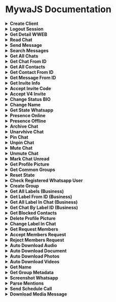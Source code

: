 # MywaJS Documentation

<details><summary><b>Create Client</b></summary>

1. for commonjs (CJS)

    ```javascript
    const { Client, LinkingMethod, LocalAuth } = require("mywajs")
    const client = new Client({
    /* for local auth */
    // authStrategy: new LocalAuth(),

    /* for login phone */
    linkingMethod: new LinkingMethod({
                    phone: {
                        number: "62851xx",
                    },
                }),
        playwright: {
            headless: true,
            devtools: false
        },
        markOnlineAvailable: false,
        authTimeoutMs: 60000
    })

    client.initialize()

    client.on('loading_screen', (percent, message) => {
    console.log('Loading screen', percent, message)
    })

    /* for qr code */
    // client.on('qr', (qr) => {
    // console.log("Qr Code: ", qr)
    // })

    /* for login code */
    client.on('code', (code) => {
    console.log("Your code: ", code)
   })

    client.on('authenticated', () => {
    console.log('AUTHENTICATED')
   })

   client.on('auth_failure', msg => {
    // Fired if session restore was unsuccessful
    console.error('AUTHENTICATION FAILURE', msg)
   })

   client.on('ready', () => {
    console.log('READY')
   })

   client.on('message', async m => {
    console.log('MESSAGE RECEIVED', m)

    if (m.body === '.ping') {
    m.reply('Active')
    }
   }
    ```

   for test after connecting. Please type `.ping` in your WhatsApp bot


2. for ECMAscript Module (ESM)

    ```javascript
    const { Client, LinkingMethod, LocalAuth } = (await import("mywajs")).default
    const client = new Client({
    /* for local auth */
    // authStrategy: new LocalAuth(),

    /* for login phone */
    linkingMethod: new LinkingMethod({
                    phone: {
                        number: "62851xx",
                    },
                }),
        playwright: {
            headless: true,
            devtools: false
        },
        markOnlineAvailable: false,
        authTimeoutMs: 60000
    })

    client.initialize()

    client.on('loading_screen', (percent, message) => {
    console.log('Loading screen', percent, message)
    })

    /* for qr code */
    // client.on('qr', (qr) => {
    // console.log("Qr Code: ", qr)
    // })

    /* for login code */
    client.on('code', (code) => {
    console.log("Your code: ", code)
   })

    client.on('authenticated', () => {
    console.log('AUTHENTICATED')
   })

   client.on('auth_failure', msg => {
    // Fired if session restore was unsuccessful
    console.error('AUTHENTICATION FAILURE', msg)
   })

   client.on('ready', () => {
    console.log('READY')
   })

   client.on('message', async m => {
    console.log('MESSAGE RECEIVED', m)

    if (m.body === '.ping') {
    m.reply('Active')
    }
   }
    ```

   for test after connecting. Please type `.ping` in your WhatsApp bot
</details>

<details><summary><b>Logout Session</b></summary>
    
> **INFO**
> This function is used to logout the session

```javascript
client.logout()
```
</details>

<details><summary><b>Get Detail WWEB</b></summary>
    
> **INFO**
> This function is used to get detail wweb

```javascript
client.getWWeb()
```
</details>

<details><summary><b>Read Chat</b></summary>
    
> **INFO**
> This function is used to read chat

```javascript
client.sendSeen(chatID)

ex:
client.sendSeen("1278xx@g.us")

support chatId xx@g.us or xx@c.us
```
</details>

<details><summary><b>Send Message</b></summary>
    
> **INFO**
> This function is used to send message

```javascript
client.sendMessage(chatId, content, options)

ex:

// send text
client.sendMessage("xx@c.us", "MywaJS Bot Active")

// send text with quoted
client.sendMessage("xx@c.us", "Hello", { quoted: m })

// send media
client.sendMessage("xx@c.us", url/buffer, { caption: "hello" })

// send document
client.sendMessage("xx@x.us", url/buffer, { asDocument: true })

// send sticker
client.sendMessage("xx@c.us", url/buffer, { asSticker: true })

*list options*
- quoted (object)
- mentions (array)
- externalAdReply (object)
- caption (string)
```
</details>

<details><summary><b>Search Messages</b></summary>
    
> **INFO**
> This function is used to search messages

```javascript
client.searchMessages(text, options)

ex:
client.searchMessages("hello", { page: 1 })

*List Options*
- page (number)
- count (number)
- remote (string)
```
</details>

<details><summary><b>Get All Chats</b></summary>
    
> **INFO**
> This function is used to get all chats

```javascript
client.getChats()
```
</details>

<details><summary><b>Get Chat From ID</b></summary>
    
> **INFO**
> This function is used to get chat from id

```javascript
client.getChatById("xx@c.us")
```
</details>

<details><summary><b>Get All Contacts</b></summary>
    
> **INFO**
> This function is used to get all contacts

```javascript
client.getContacts()
```
</details>

<details><summary><b>Get Contact From ID</b></summary>
    
> **INFO**
> This function is used to get contact from id

```javascript
client.gefContactById("xx@c.us")
```
</details>

<details><summary><b>Get Message From ID</b></summary>
    
> **INFO**
> This function is used to get message from id

```javascript
client.getMessageById(msgID)
```
</details>

<details><summary><b>Get Invite Info</b></summary>
    
> **INFO**
> This function is used to get detail code invite

```javascript
client.getInviteInfo(codeinvite)
```
</details>

<details><summary><b>Accept Invite Code</b></summary>
    
> **INFO**
> This function is used to accept code invite

```javascript
client.acceptInvite(code)
```
</details>

<details><summary><b>Accept V4 Invite</b></summary>
    
> **INFO**
> This function is used to accept v4 invite

```javascript
client.acceptV4Invite(message)
```
</details>

<details><summary><b>Change Status BIO</b></summary>
    
> **INFO**
> This function is used to change status bio

```javascript
client.setStatus("hello world")
```
</details>

<details><summary><b>Change Name</b></summary>
    
> **INFO**
> This function is used to change name wa bot

```javascript
client.setName("Mywa BOT")
```
</details>

<details><summary><b>Get State Whatsapp</b></summary>
    
> **INFO**
> This function is used to get state

```javascript
client.getState()
```
</details>

<details><summary><b>Presence Online</b></summary>
    
> **INFO**
> This function is used to set presence online

```javascript
client.sendPresenceAvailable()
```
</details>

<details><summary><b>Presence Offline</b></summary>
    
> **INFO**
> This function is used to set presence offline

```javascript
client.sendPresenceUnavailable()
```
</details>

<details><summary><b>Archive Chat</b></summary>
    
> **INFO**
> This function is used to archive chat

```javascript
client.archiveChat(chatId)
```
</details>

<details><summary><b>Unarvhive Chat</b></summary>
    
> **INFO**
> This function is used to unarchive chat

```javascript
client.unarchiveChat(chatid)
```
</details>

<details><summary><b>Pin Chat</b></summary>
    
> **INFO**
> This function is used to pin chat

```javascript
client.pinChat(chatId)
```
</details>

<details><summary><b>Unpin Chat</b></summary>
    
> **INFO**
> This function is used to unpin chat

```javascript
client.unpinChat(chatId)
```
</details>

<details><summary><b>Mute Chat</b></summary>
    
> **INFO**
> This function is used to mute chat

```javascript
client.muteChat(chatId, time)
```
</details>

<details><summary><b>Unmute Chat</b></summary>
    
> **INFO**
> This function is used to unmute chat

```javascript
client.unmuteChat(chatId)
```
</details>

<details><summary><b>Mark Chat Unread</b></summary>
    
> **INFO**
> This function is used to mark chat unread

```javascript
client.markChatUnread(chatId)
```
</details>

<details><summary><b>Get Profile Picture</b></summary>
    
> **INFO**
> This function is used to get profile picture

```javascript
client.getProfilePict(id)
```
</details>

<details><summary><b>Get Common Groups</b></summary>
    
> **INFO**
> This function is used to get common groups

```javascript
client.getCommonGroups(contactID)
```
</details>

<details><summary><b>Reset State</b></summary>
    
> **INFO**
> This function is used to reset state

```javascript
client.resetState()
```
</details>

<details><summary><b>Check Registered Whatsapp User</b></summary>
    
> **INFO**
> This function is used to check registered user in whatsapp

```javascript
client.isRegisteredUser(jid)
```
</details>

<details><summary><b>Create Group</b></summary>
    
> **INFO**
> This function is used to create group whatsapp

```javascript
client.createGroup(name, [participants], options)
```
</details>

<details><summary><b>Get All Labels (Business)</b></summary>
    
> **INFO**
> This function is used to get all labels in whatsapp business

```javascript
client.getLabels()
```
</details>

<details><summary><b>Get Label From ID (Business)</b></summary>
    
> **INFO**
> This function is used to get label from id

```javascript
client.getLabelById(id)
```
</details>

<details><summary><b>Get All Label In Chat (Business)</b></summary>
    
> **INFO**
> This function is used to get all label in chat

```javascript
client.getChatLabels(chatId)
```
</details>

<details><summary><b>Get Chat By Label ID (Business)</b></summary>
    
> **INFO**
> This function is used to get chat by label

```javascript
client.getChatsByLabelId(id)
```
</details>

<details><summary><b>Get Blocked Contacts</b></summary>
    
> **INFO**
> This function is used to get blocked contacts

```javascript
client.getBlockedContacts()
```
</details>

<details><summary><b>Delete Profile Picture</b></summary>
    
> **INFO**
> This function is used to delete profile picture

```javascript
client.deleteProfilePict()
```
</details>

<details><summary><b>Change Label In Chat</b></summary>
    
> **INFO**
> This function is used to change label in chat

```javascript
client.changeLabelChat(labelId, chatId)
```
</details>

<details><summary><b>Get Request Members</b></summary>
    
> **INFO**
> This function is used to get request members

```javascript
client.getRequestMembers(groupId)
```
</details>

<details><summary><b>Accept Members Request</b></summary>
    
> **INFO**
> This function is used to accept members request

```javascript
client.approveMember(jid, options)
```
</details>

<details><summary><b>Reject Members Request</b></summary>
    
> **INFO**
> This function is used to reject request members

```javascript
client.rejectMember(jid, optiond)
```
</details>

<details><summary><b>Auto Download Audio</b></summary>
    
> **INFO**
> This function is used to auto download audio

```javascript
client.autoDownloadAudio(boolean)
```
</details>

<details><summary><b>Auto Download Document</b></summary>
    
> **INFO**
> This function is used to auto download document

```javascript
client.autoDownloadDocument(boolean)
```
</details>

<details><summary><b>Auto Download Photos</b></summary>
    
> **INFO**
> This function is used to auto download photos

```javascript
client.autoDownloadPhotos(boolean)
```
</details>

<details><summary><b>Auto Download Videos</b></summary>
    
> **INFO**
> This function is used to auto doenload videos

```javascript
client.autoDownloadVideos(boolean)
```
</details>

<details><summary><b>Get Name</b></summary>
    
> **INFO**
> This function is used to get name with jid

```javascript
client.getName(jid)
```
</details>

<details><summary><b>Get Group Metadata</b></summary>
    
> **INFO**
> This function is used to get group metadata

```javascript
client.groupMetadata(groupId)
```
</details>

<details><summary><b>Screenshot Whatsapp</b></summary>
    
> **INFO**
> This function is used to screenshot whatsapp

```javascript
client.myPage()
```
</details>

<details><summary><b>Parse Mentions</b></summary>
    
> **INFO**
> This function is used to parse mentions

```javascript
client.parseMention(content)
```
</details>

<details><summary><b>Send Schedule Call</b></summary>
    
> **INFO**
> This function is used to send schedule call
> 
```javascript
client.scheduleCall(jid, title, type, time)
```
</details>

<details><summary><b>Download Media Message</b></summary>
    
> **INFO**
> This function is used to download media message

```javascript
client.downloadMediaMessage(message)
```
</details>
